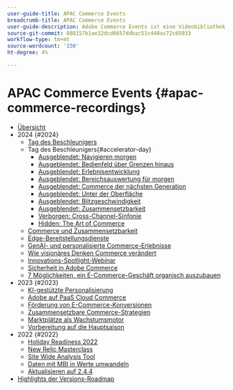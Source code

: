 ```yaml
---
user-guide-title: APAC Commerce Events
breadcrumb-title: APAC Commerce Events
user-guide-description: Adobe Commerce Events ist eine Videobibliothek, in der Experten und Kollegen ihre Gedanken und Ideen zur Verwendung von Adobe Commerce vorstellen können.
source-git-commit: 888157b1ae32dcd6657ddbac51c448ac72c65933
workflow-type: tm+mt
source-wordcount: '150'
ht-degree: 4%

---
```



# APAC Commerce Events {#apac-commerce-recordings}

+ [Übersicht](overview.md)
+ 2024 {#2024}
   + [Tag des Beschleunigers](2024/accelerator-day/overview.md)
   + Tag des Beschleunigers{#accelerator-day}
      + [Ausgeblendet: Navigieren morgen](./2024/accelerator-day/navigating-tomorrow.md)
      + [Ausgeblendet: Bedienfeld über Grenzen hinaus](./2024/accelerator-day/panel-beyond-borders.md)
      + [Ausgeblendet: Erlebnisentwicklung](./2024/accelerator-day/experience-evolution.md)
      + [Ausgeblendet: Bereichsauswertung für morgen](./2024/accelerator-day/panel-tapping-into-tomorrow.md)
      + [Ausgeblendet: Commerce der nächsten Generation](./2024/accelerator-day/next-gen-commerce.md)
      + [Ausgeblendet: Unter der Oberfläche](./2024/accelerator-day/beneath-the-surface.md)
      + [Ausgeblendet: Blitzgeschwindigkeit](./2024/accelerator-day/lightning-speed.md)
      + [Ausgeblendet: Zusammensetzbarkeit](./2024/accelerator-day/composability.md)
      + [Verborgen: Cross-Channel-Sinfonie](./2024/accelerator-day/cross-channel-symphony.md)
      + [Hidden: The Art of Commerce](./2024/accelerator-day/the-art-of-commerce.md)
   + [Commerce und Zusammensetzbarkeit](2024/commerce-and-composability.md)
   + [Edge-Bereitstellungsdienste](2024/edge-delivery-services.md)
   + [GenAI- und personalisierte Commerce-Erlebnisse](2024/personalised-commerce-experiences.md)
   + [Wie visionäres Denken Commerce verändert](2024/visionary-thinking.md)
   + [Innovations-Spotlight-Webinar](2024/innovation-spotlight.md)
   + [Sicherheit in Adobe Commerce](2024/security-overview.md)
   + [7 Möglichkeiten, ein E-Commerce-Geschäft organisch auszubauen](2024/grow-ecommerce-business.md)
+ 2023 {#2023}
   + [KI-gestützte Personalisierung](2023/ai-personalisation.md)
   + [Adobe auf PaaS Cloud Commerce](2023/adobes-paas-cloud-commerce.md)
   + [Förderung von E-Commerce-Konversionen](2023/ecommerce-conversions.md)
   + [Zusammensetzbare Commerce-Strategien](2023/composable-commerce.md)
   + [Marktplätze als Wachstumsmotor](2023/marketplaces.md)
   + [Vorbereitung auf die Hauptsaison](2023/peak-season-prep.md)
+ 2022 {#2022}
   + [Holiday Readiness 2022](2022/holiday.md)
   + [New Relic Masterclass](2022/new-relic.md)
   + [Site Wide Analysis Tool](2022/analysis-tool.md)
   + [Daten mit MBI in Werte umwandeln](2022/mbi.md)
   + [Aktualisieren auf 2.4.4](2022/upgrade.md)
+ [Highlights der Versions-Roadmap](release-highlights.md)

<!--+ Commerce Events {#commerce-events}
  + [Overview](commerce-events/overview.md)
  + 2022 {#2022}
    + [Top Tips and Tricks for Adobe Campaign Standard](customer-journeys/2022/tips-and-tricks.md)
    + [Develop and customize data models in Adobe [!DNL Campaign Classic]](customer-journeys/2022/data-models.md)

+ Data and insights {#commerce-release-updates}
  + [Overview](commerce-release-updates/overview.md)
  + 2022 {#2022}
    + [Innovations and trends](data-and-insights/2022/innovations.md)
    + [Sensei and Analysis Workspace](data-and-insights/2022/sensei.md)
    + [Personalize and automate with Adobe Target](data-and-insights/2022/personalize.md)
    + [Analytics and Target applications for Mobile and Apps](data-and-insights/2022/mobile-and-apps.md)
    + [Cross Device Analytics and Customer Journey Analytics](data-and-insights/2022/cross-device-analytics.md) -->
